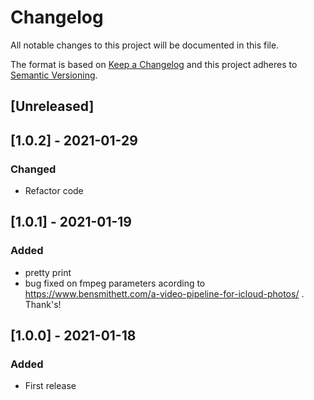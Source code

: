 # Changelog

All notable changes to this project will be documented in this file.

The format is based on [Keep a Changelog](http://keepachangelog.com/en/1.0.0/)
and this project adheres to [Semantic Versioning](http://semver.org/spec/v2.0.0.html).

## [Unreleased]

## [1.0.2] - 2021-01-29

### Changed

- Refactor code

## [1.0.1] - 2021-01-19

### Added

- pretty print
- bug fixed on fmpeg parameters acording to https://www.bensmithett.com/a-video-pipeline-for-icloud-photos/ . Thank's!

## [1.0.0] - 2021-01-18

### Added

- First release
